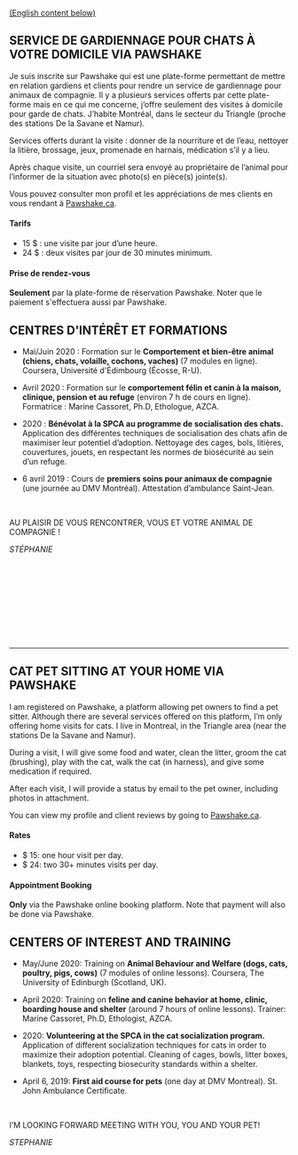 [(English content below)](#english-content)

## SERVICE DE GARDIENNAGE POUR CHATS À VOTRE DOMICILE VIA PAWSHAKE
Je suis inscrite sur Pawshake qui est une plate-forme permettant de mettre en relation gardiens et clients pour rendre un service de gardiennage pour animaux de compagnie. Il y a plusieurs services offerts par cette plate-forme mais en ce qui me concerne, j’offre seulement des visites à domicile pour garde de chats. J’habite Montréal, dans le secteur du Triangle (proche des stations De la Savane et Namur).

Services offerts durant la visite : donner de la nourriture et de l’eau, nettoyer la litière, brossage, jeux, promenade en harnais, médication s’il y a lieu.

Après chaque visite, un courriel sera envoyé au propriétaire de l’animal pour l’informer de la situation avec photo(s) en pièce(s) jointe(s).

Vous pouvez consulter mon profil et les appréciations de mes clients en vous rendant à [Pawshake.ca](https://fr.pawshake.ca/garde-animaux/montreal-qc/miaouuuuuuuuuu-3785857).

#### Tarifs	 
* 15 $ : une visite par jour d’une heure.
* 24 $ : deux visites par jour de 30 minutes minimum.

#### Prise de rendez-vous 
**Seulement** par la plate-forme de réservation Pawshake. Noter que le paiement s'effectuera aussi par Pawshake.

## CENTRES D'INTÉRÊT ET FORMATIONS
* Mai/Juin 2020 : Formation sur le **Comportement et bien-être animal (chiens, chats, volaille, cochons, vaches)** (7 modules en ligne). Coursera, Université d'Édimbourg (Écosse, R-U).

* Avril 2020 : Formation sur le **comportement félin et canin à la maison, clinique, pension et au refuge** (environ 7 h de cours en ligne). Formatrice : Marine Cassoret, Ph.D, Ethologue, AZCA.

* 2020 : **Bénévolat à la SPCA au programme de socialisation des chats.** Application des différentes techniques de socialisation des chats afin de maximiser leur potentiel d’adoption. Nettoyage des cages, bols, litières, couvertures, jouets, en respectant les normes de biosécurité au sein d’un refuge.

* 6 avril 2019 : Cours de **premiers soins pour animaux de compagnie** (une journée au DMV Montréal). Attestation d’ambulance Saint-Jean.

&nbsp;

AU PLAISIR DE VOUS RENCONTRER, VOUS ET VOTRE ANIMAL DE COMPAGNIE !

*STÉPHANIE*

&nbsp;

&nbsp;

&nbsp;

&nbsp;

&nbsp;

<hr/>

<a name="english-content"></a>

## CAT PET SITTING AT YOUR HOME VIA PAWSHAKE
I am registered on Pawshake, a platform allowing pet owners to find a pet sitter. Although there are several services offered on this platform, I’m only offering home visits for cats. I live in Montreal, in the Triangle area (near the stations De la Savane and Namur).

During a visit, I will give some food and water, clean the litter, groom the cat (brushing), play with the cat, walk the cat (in harness), and give some medication if required.

After each visit, I will provide a status by email to the pet owner, including photos in attachment.

You can view my profile and client reviews by going to [Pawshake.ca](https://en.pawshake.ca/petsitters/montreal-qc/miaouuuuuuuuuu-3785857).

#### Rates
* $ 15: one hour visit per day.
* $ 24: two 30+ minutes visits per day.

#### Appointment Booking
**Only** via the Pawshake online booking platform. Note that payment will also be done via Pawshake.

## CENTERS OF INTEREST AND TRAINING
* May/June 2020: Training on **Animal Behaviour and Welfare (dogs, cats, poultry, pigs, cows)** (7 modules of online lessons). Coursera, The University of Edinburgh (Scotland, UK).

* April 2020: Training on **feline and canine behavior at home, clinic, boarding house and shelter** (around 7 hours of online lessons). Trainer: Marine Cassoret, Ph.D, Ethologist, AZCA.

* 2020: **Volunteering at the SPCA in the cat socialization program.** Application of different socialization techniques for cats in order to maximize their adoption potential. Cleaning of cages, bowls, litter boxes, blankets, toys, respecting biosecurity standards within a shelter.

* April 6, 2019: **First aid course for pets** (one day at DMV Montreal). St. John Ambulance Certificate.

&nbsp;

I’M LOOKING FORWARD MEETING WITH YOU, YOU AND YOUR PET!

*STEPHANIE*
